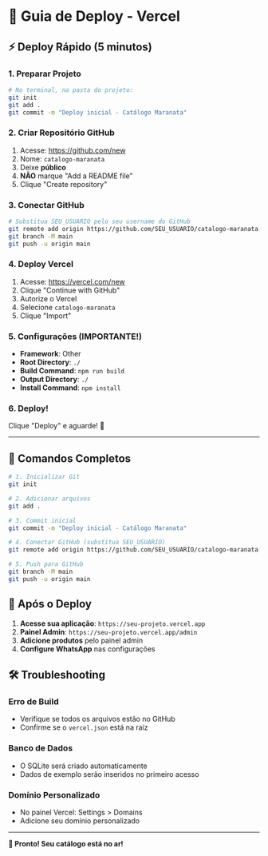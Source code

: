 # 🚀 Guia de Deploy - Vercel

## ⚡ Deploy Rápido (5 minutos)

### 1. Preparar Projeto
```bash
# No terminal, na pasta do projeto:
git init
git add .
git commit -m "Deploy inicial - Catálogo Maranata"
```

### 2. Criar Repositório GitHub
1. Acesse: https://github.com/new
2. Nome: `catalogo-maranata`
3. Deixe **público**
4. **NÃO** marque "Add a README file"
5. Clique "Create repository"

### 3. Conectar GitHub
```bash
# Substitua SEU_USUARIO pelo seu username do GitHub
git remote add origin https://github.com/SEU_USUARIO/catalogo-maranata.git
git branch -M main
git push -u origin main
```

### 4. Deploy Vercel
1. Acesse: https://vercel.com/new
2. Clique "Continue with GitHub"
3. Autorize o Vercel
4. Selecione `catalogo-maranata`
5. Clique "Import"

### 5. Configurações (IMPORTANTE!)
- **Framework**: Other
- **Root Directory**: `./`
- **Build Command**: `npm run build`
- **Output Directory**: `./`
- **Install Command**: `npm install`

### 6. Deploy!
Clique "Deploy" e aguarde! 🎉

---

## 🔧 Comandos Completos

```bash
# 1. Inicializar Git
git init

# 2. Adicionar arquivos
git add .

# 3. Commit inicial
git commit -m "Deploy inicial - Catálogo Maranata"

# 4. Conectar GitHub (substitua SEU_USUARIO)
git remote add origin https://github.com/SEU_USUARIO/catalogo-maranata.git

# 5. Push para GitHub
git branch -M main
git push -u origin main
```

## 📱 Após o Deploy

1. **Acesse sua aplicação**: `https://seu-projeto.vercel.app`
2. **Painel Admin**: `https://seu-projeto.vercel.app/admin`
3. **Adicione produtos** pelo painel admin
4. **Configure WhatsApp** nas configurações

## 🛠️ Troubleshooting

### Erro de Build
- Verifique se todos os arquivos estão no GitHub
- Confirme se o `vercel.json` está na raiz

### Banco de Dados
- O SQLite será criado automaticamente
- Dados de exemplo serão inseridos no primeiro acesso

### Domínio Personalizado
- No painel Vercel: Settings > Domains
- Adicione seu domínio personalizado

---

**🎉 Pronto! Seu catálogo está no ar!**
